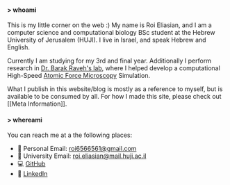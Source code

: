 
#### > whoami
This is my little corner on the web :) My name is Roi Eliasian, and I am a computer science and computational biology BSc student at the Hebrew University of Jerusalem (HUJI). I live in Israel, and speak Hebrew and English. 

Currently I am studying for my 3rd and final year. Additionally I perform research in [Dr. Barak Raveh's lab](https://www.ravehlab.org/), where I helped develop a computational High-Speed [Atomic Force Microscopy](https://en.wikipedia.org/wiki/Atomic_force_microscopy) Simulation.  

What I publish in this website/blog is mostly as a reference to myself, but is available to be consumed by all. For how I made this site, please check out [[Meta Information]].

#### > whereami
You can reach me at a the following places:
* 📧 Personal Email: roi6566561@gmail.com
* 📧 University Email: roi.eliasian@mail.huji.ac.il
* 💻 [GitHub](https://github.com/xroi)
* 💼 [LinkedIn](https://www.linkedin.com/in/roi-eliasian-22630a166/)

